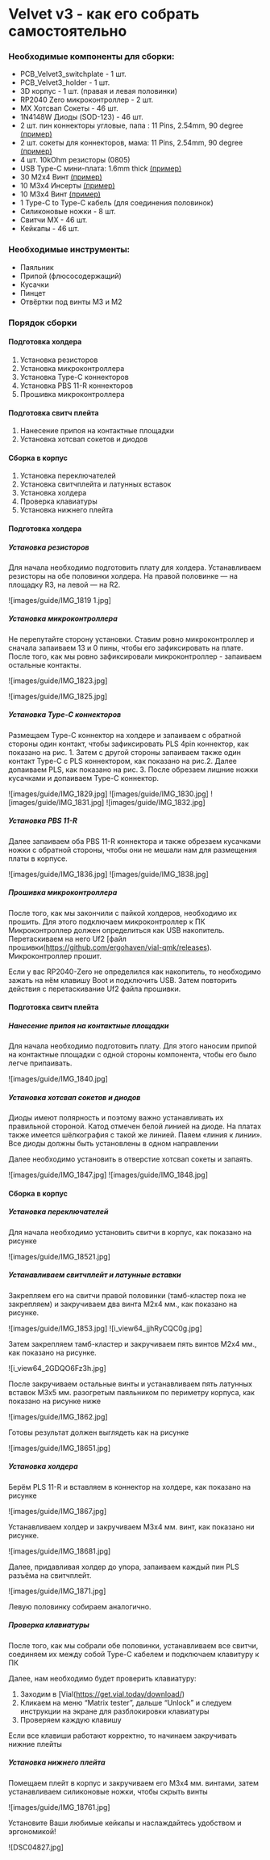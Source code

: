 # Velvet v3 - как его собрать самостоятельно

### Необходимые компоненты для сборки:  

- PCB_Velvet3_switchplate - 1 шт. 
- PCB_Velvet3_holder - 1 шт.
- 3D корпус - 1 шт. (правая и левая половинки)
- RP2040 Zero микроконтроллер - 2 шт. 
- MX Хотсвап Сокеты - 46 шт.
- 1N4148W Диоды (SOD-123) - 46 шт.
- 2 шт. пин коннекторы угловые, папа : 11 Pins, 2.54mm, 90 degree [(пример)](https://aliexpress.ru/item/1005005614848270.html)
- 2 шт. сокеты для коннекторов, мама: 11 Pins, 2.54mm, 90 degree [(пример)](https://aliexpress.ru/item/1005006067940562.html)
- 4 шт. 10kOhm резисторы (0805)
- USB Type-C мини-плата: 1.6mm thick [(пример)](https://aliexpress.ru/item/1005005857575118.html)
- 30 M2x4 Винт [(пример)](https://aliexpress.ru/item/1005005898007060.html)
- 10 M3x4 Инсерты [(пример)](https://aliexpress.ru/item/1005004290019650.html) 
- 10 M3x4 Винт [(пример)](https://aliexpress.ru/item/1005005898007060.html) 
- 1 Type-C to Type-C кабель (для соединения половинок)
- Силиконовые ножки - 8 шт.
- Свитчи МХ - 46 шт.
- Кейкапы - 46 шт.


### Необходимые инструменты: 

- Паяльник
- Припой (флюсосодержащий)
- Кусачки
- Пинцет
- Отвёртки под винты M3 и M2

### Порядок сборки

#### Подготовка холдера 

1. Установка резисторов
2. Установка микроконтроллера
3. Установка Type-C коннекторов
4. Установка PBS 11-R коннекторов
5. Прошивка микроконтроллера

#### Подготовка свитч плейта 

1. Нанесение припоя на контактные площадки
2. Установка хотсвап сокетов и диодов

#### Сборка в корпус

1. Установка переключателей
2. Установка свитчплейта и латунных вставок
3. Установка холдера
4. Проверка клавиатуры
5. Установка нижнего плейта


#### Подготовка холдера 

##### Установка резисторов

Для начала необходимо подготовить плату для холдера. Устанавливаем резисторы на обе половинки холдера. 
На правой половинке — на площадку R3, на левой — на R2.

![images/guide/IMG_1819 1.jpg]

##### Установка микроконтроллера

Не перепутайте сторону установки. Ставим ровно микроконтроллер и сначала запаиваем 13 и 0 пины, чтобы его зафиксировать на плате. После того, как мы ровно зафиксировали микроконтроллер - запаиваем остальные контакты. 

![images/guide/IMG_1823.jpg]

![images/guide/IMG_1825.jpg]

##### Установка Type-C коннекторов

Размещаем Type-C коннектор на холдере и запаиваем с обратной стороны один контакт, чтобы зафиксировать PLS 4pin коннектор, как показано на рис. 1.
Затем с другой стороны запаиваем также один контакт Type-C с PLS коннектором, как показано на рис.2. Далее допаиваем PLS, как показано на рис. 3.
После обрезаем лишние ножки кусачками и допаиваем Type-C коннектор.

![images/guide/IMG_1829.jpg]
![images/guide/IMG_1830.jpg]
![images/guide/IMG_1831.jpg]
![images/guide/IMG_1832.jpg]

##### Установка PBS 11-R 

Далее запаиваем оба PBS 11-R коннектора и также обрезаем кусачками ножки с обратной стороны, чтобы они не мешали нам для размещения платы в корпусе.

![images/guide/IMG_1836.jpg]
![images/guide/IMG_1838.jpg]

##### Прошивка микроконтроллера

После того, как мы закончили с пайкой холдеров, необходимо их прошить. 
Для этого подключаем микроконтроллер к ПК
Микроконтроллер должен определиться как USB накопитель.  
Перетаскиваем на него Uf2 [файл прошивки(https://github.com/ergohaven/vial-qmk/releases).  
Микроконтроллер прошит.  

Если у вас RP2040-Zero не определился как накопитель, то необходимо 
зажать на нём клавишу Boot и подключить USB. Затем повторить действия с перетаскивание Uf2 файла прошивки.


#### Подготовка свитч плейта

#####  Нанесение припоя на контактные площадки 

Для начала необходимо подготовить плату. Для этого наносим припой на контактные площадки с одной стороны компонента, чтобы его было легче припаивать.

![images/guide/IMG_1840.jpg]

##### Установка хотсвап сокетов и диодов

Диоды имеют полярность и поэтому важно устанавливать их правильной стороной. Катод отмечен белой линией на диоде. На платах также имеется шёлкография с такой же линией. Паяем «линия к линии».
Все диоды должны быть установлены в одном направлении

Далее необходимо установить в отверстие хотсвап сокеты и запаять.

![images/guide/IMG_1847.jpg]
![images/guide/IMG_1848.jpg]
  

#### Сборка в корпус

##### Установка переключателей

Для начала необходимо установить свитчи в корпус, как показано на рисунке 

![images/guide/IMG_18521.jpg]

##### Устанавливаем свитчплейт и латунные вставки

Закрепляем его на свитчи правой половинки (тамб-кластер пока не закрепляем) и закручиваем два винта М2х4 мм., как показано на рисунке.

![images/guide/IMG_1853.jpg]
![i_view64_jjhRyCQC0g.jpg]

Затем закрепляем тамб-кластер и закручиваем пять винтов М2х4 мм., как показано на рисунке.

![i_view64_2GDQO6Fz3h.jpg]

После закручиваем остальные винты и устанавливаем пять латунных вставок М3х5 мм. разогретым паяльником по периметру корпуса, как показано на рисунке ниже

![images/guide/IMG_1862.jpg]

Готовы результат должен выглядеть как на рисунке

![images/guide/IMG_18651.jpg]


##### Установка холдера 

Берём PLS 11-R и вставляем в коннектор на холдере, как показано на рисунке 

![images/guide/IMG_1867.jpg]

Устанавливаем холдер и закручиваем М3х4 мм. винт, как показано ни рисунке. 

![images/guide/IMG_18681.jpg]

Далее, придавливая холдер до упора, запаиваем каждый пин PLS разъёма на свитчплейт. 

![images/guide/IMG_1871.jpg]

Левую половинку собираем аналогично.

##### Проверка клавиатуры

После того, как мы собрали обе половинки, устанавливаем все свитчи, соединяем их между собой Type-C кабелем и подключаем клавитуру к ПК

Далее, нам необходимо будет проверить клавиатуру:  
1. Заходим в [Vial(https://get.vial.today/download/)  
2. Кликаем на меню “Matrix tester”, дальше “Unlock” и следуем инструкции на экране для разблокировки клавиатуры  
3. Проверяем каждую клавишу

Если все клавиши работают корректно, то начинаем закручивать нижние плейты

##### Установка нижнего плейта

Помещаем плейт в корпус и закручиваем его М3х4 мм. винтами, затем устанавливаем силиконовые ножки, чтобы скрыть винты

![images/guide/IMG_18761.jpg]

Установите Ваши любимые кейкапы и наслаждайтесь удобством и эргономикой!

![DSC04827.jpg]
